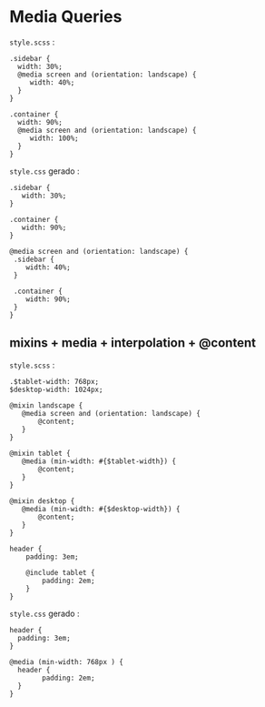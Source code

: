 Media Queries
=============

`style.scss` :
```
.sidebar {
  width: 30%;
  @media screen and (orientation: landscape) {
     width: 40%;
  }
}

.container {
  width: 90%;
  @media screen and (orientation: landscape) {
     width: 100%;
  }
}
```
`style.css` gerado :
```
.sidebar {
   width: 30%; 
}

.container {
   width: 90%; 
}

@media screen and (orientation: landscape) {
 .sidebar {
    width: 40%; 
 } 
 
 .container {
    width: 90%;
 } 
}
```

mixins + media + interpolation + @content
-----------------------------------------
`style.scss` :
```
.$tablet-width: 768px;
$desktop-width: 1024px;

@mixin landscape {
   @media screen and (orientation: landscape) {
       @content;
   }
}

@mixin tablet {
   @media (min-width: #{$tablet-width}) {
       @content;
   }
}

@mixin desktop {
   @media (min-width: #{$desktop-width}) {
       @content;
   }
}

header {
    padding: 3em;	
  
    @include tablet {
        padding: 2em;
    }
}
```
`style.css` gerado :
```
header {
  padding: 3em;	
}

@media (min-width: 768px ) {
  header {
		padding: 2em;	
  }
}
```

